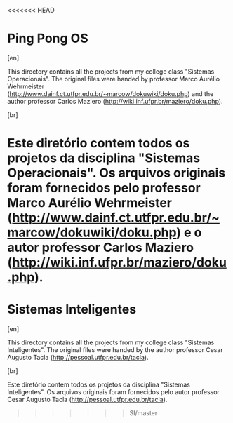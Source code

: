 <<<<<<< HEAD
# Ping Pong OS

[en]

This directory contains all the projects from my college class "Sistemas Operacionais". 
The original files were handed by professor Marco Aurélio Wehrmeister (http://www.dainf.ct.utfpr.edu.br/~marcow/dokuwiki/doku.php) 
and the author professor Carlos Maziero (http://wiki.inf.ufpr.br/maziero/doku.php).

[br]

Este diretório contem todos os projetos da disciplina "Sistemas Operacionais". Os arquivos originais foram fornecidos pelo
professor Marco Aurélio Wehrmeister (http://www.dainf.ct.utfpr.edu.br/~marcow/dokuwiki/doku.php) 
e o autor professor Carlos Maziero (http://wiki.inf.ufpr.br/maziero/doku.php).
=======
# Sistemas Inteligentes

[en]

This directory contains all the projects from my college class "Sistemas Inteligentes".
The original files were handed by the author professor Cesar Augusto Tacla (http://pessoal.utfpr.edu.br/tacla).

[br]

Este diretório contem todos os projetos da disciplina "Sistemas Inteligentes". Os arquivos originais foram fornecidos pelo
autor professor Cesar Augusto Tacla (http://pessoal.utfpr.edu.br/tacla).
>>>>>>> SI/master
